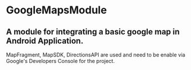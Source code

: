 # GoogleMapsModule
## A module for integrating a basic google map in Android Application.
MapFragment, MapSDK, DirectionsAPI are used and need to be enable via Google's Developers Console for the project.
